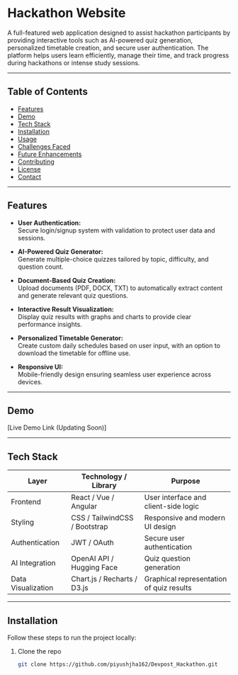 # Hackathon Website

A full-featured web application designed to assist hackathon participants by providing interactive tools such as AI-powered quiz generation, personalized timetable creation, and secure user authentication. The platform helps users learn efficiently, manage their time, and track progress during hackathons or intense study sessions.

---

## Table of Contents

- [Features](#features)  
- [Demo](#demo)  
- [Tech Stack](#tech-stack)  
- [Installation](#installation)  
- [Usage](#usage)  
- [Challenges Faced](#challenges-faced)  
- [Future Enhancements](#future-enhancements)  
- [Contributing](#contributing)  
- [License](#license)  
- [Contact](#contact)

---

## Features

- **User Authentication:**  
  Secure login/signup system with validation to protect user data and sessions.

- **AI-Powered Quiz Generator:**  
  Generate multiple-choice quizzes tailored by topic, difficulty, and question count.

- **Document-Based Quiz Creation:**  
  Upload documents (PDF, DOCX, TXT) to automatically extract content and generate relevant quiz questions.

- **Interactive Result Visualization:**  
  Display quiz results with graphs and charts to provide clear performance insights.

- **Personalized Timetable Generator:**  
  Create custom daily schedules based on user input, with an option to download the timetable for offline use.

- **Responsive UI:**  
  Mobile-friendly design ensuring seamless user experience across devices.

---

## Demo

[Live Demo Link (Updating Soon)]  


---

## Tech Stack

| Layer          | Technology / Library              | Purpose                                |
| -------------- | -------------------------------- | ------------------------------------ |
| Frontend       | React / Vue / Angular             | User interface and client-side logic |
| Styling        | CSS / TailwindCSS / Bootstrap    | Responsive and modern UI design       |
| Authentication | JWT / OAuth                      | Secure user authentication            |
| AI Integration | OpenAI API / Hugging Face        | Quiz question generation              |
| Data Visualization | Chart.js / Recharts / D3.js   | Graphical representation of quiz results |

---

## Installation

Follow these steps to run the project locally:

1. Clone the repo  
   ```bash
   git clone https://github.com/piyushjha162/Devpost_Hackathon.git
